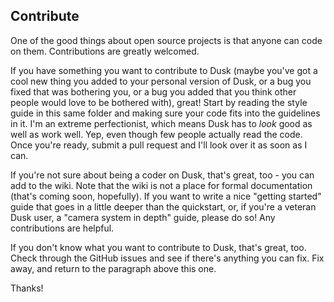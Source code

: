 ## Contribute ##

One of the good things about open source projects is that anyone can code on them. Contributions are greatly welcomed.

If you have something you want to contribute to Dusk (maybe you've got a cool new thing you added to your personal version of Dusk, or a bug you fixed that was bothering you, or a bug you added that you think other people would love to be bothered with), great! Start by reading the style guide in this same folder and making sure your code fits into the guidelines in it. I'm an extreme perfectionist, which means Dusk has to *look* good as well as work well. Yep, even though few people actually read the code. Once you're ready, submit a pull request and I'll look over it as soon as I can.

If you're not sure about being a coder on Dusk, that's great, too - you can add to the wiki. Note that the wiki is not a place for formal documentation (that's coming soon, hopefully). If you want to write a nice "getting started" guide that goes in a little deeper than the quickstart, or, if you're a veteran Dusk user, a "camera system in depth" guide, please do so! Any contributions are helpful.

If you don't know what you want to contribute to Dusk, that's great, too. Check through the GitHub issues and see if there's anything you can fix. Fix away, and return to the paragraph above this one.

Thanks!
